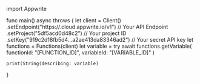 import Appwrite

func main() async throws {
    let client = Client()
      .setEndpoint("https://<REGION>.cloud.appwrite.io/v1") // Your API Endpoint
      .setProject("5df5acd0d48c2") // Your project ID
      .setKey("919c2d18fb5d4...a2ae413da83346ad2") // Your secret API key
    let functions = Functions(client)
    let variable = try await functions.getVariable(
        functionId: "[FUNCTION_ID]",
        variableId: "[VARIABLE_ID]"
    )

    print(String(describing: variable)
}

